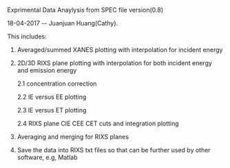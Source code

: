 Exprimental Data Anaylysis from SPEC file version(0.8)

18-04-2017 -- Juanjuan Huang(Cathy). 


This includes: 
1. Averaged/summed XANES plotting with interpolation for incident energy

2. 2D/3D RIXS plane plotting with interpolation for both incident energy and emission energy

    2.1 concentration correction
    
    2.2 IE versus EE plotting 
    
    2.3 IE versus ET plotting 
    
    2.4 RIXS plane CIE CEE CET cuts and integration plotting

3. Averaging and merging for RIXS planes

4. Save the data into RIXS txt files so that can be further used by other software, e.g, Matlab
